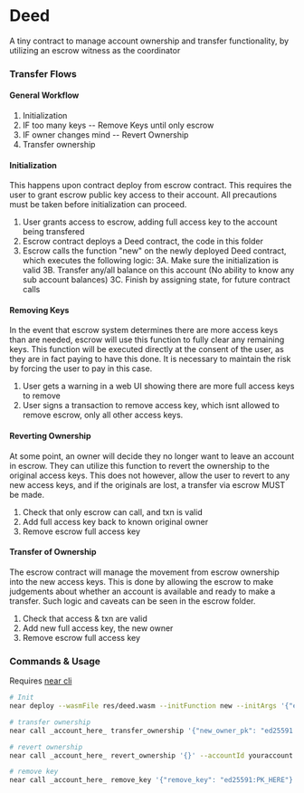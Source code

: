 # Deed

A tiny contract to manage account ownership and transfer functionality, by utilizing an escrow witness as the coordinator

### Transfer Flows

#### General Workflow

1. Initialization
2. IF too many keys -- Remove Keys until only escrow
3. IF owner changes mind -- Revert Ownership
4. Transfer ownership

#### Initialization

This happens upon contract deploy from escrow contract. This requires the user to grant escrow public key access to their account. All precautions must be taken before initialization can proceed.

1. User grants access to escrow, adding full access key to the account being transfered
2. Escrow contract deploys a Deed contract, the code in this folder
3. Escrow calls the function "new" on the newly deployed Deed contract, which executes the following logic:
  3A. Make sure the initialization is valid
  3B. Transfer any/all balance on this account (No ability to know any sub account balances)
  3C. Finish by assigning state, for future contract calls

#### Removing Keys

In the event that escrow system determines there are more access keys than are needed, escrow will use this function to fully clear any remaining keys. This function will be executed directly at the consent of the user, as they are in fact paying to have this done. It is necessary to maintain the risk by forcing the user to pay in this case.

1. User gets a warning in a web UI showing there are more full access keys to remove
2. User signs a transaction to remove access key, which isnt allowed to remove escrow, only all other access keys.

#### Reverting Ownership

At some point, an owner will decide they no longer want to leave an account in escrow. They can utilize this function to revert the ownership to the original access keys. This does not however, allow the user to revert to any new access keys, and if the originals are lost, a transfer via escrow MUST be made.

1. Check that only escrow can call, and txn is valid
2. Add full access key back to known original owner
3. Remove escrow full access key

#### Transfer of Ownership

The escrow contract will manage the movement from escrow ownership into the new access keys. This is done by allowing the escrow to make judgements about whether an account is available and ready to make a transfer. Such logic and caveats can be seen in the escrow folder.

1. Check that access & txn are valid
2. Add new full access key, the new owner
3. Remove escrow full access key

### Commands & Usage

Requires [near cli]()

```bash
# Init
near deploy --wasmFile res/deed.wasm --initFunction new --initArgs '{"escrow_pk": "ed25591:PK_HERE", "escrow_account_id": "account_to_transfer.testnet", "original_owner_pk": "ed25591:PK_HERE"}' --accountId escrow_account.testnet

# transfer ownership
near call _account_here_ transfer_ownership '{"new_owner_pk": "ed25591:PK_HERE"}' --accountId youraccount.testnet

# revert ownership
near call _account_here_ revert_ownership '{}' --accountId youraccount.testnet

# remove key
near call _account_here_ remove_key '{"remove_key": "ed25591:PK_HERE"}' --accountId youraccount.testnet

```
